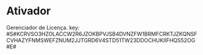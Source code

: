 # Ativador
Gerenciador de Licença.
key:
#S#KCRVSO3HZOLACCW2R6JZOKBPVJSB4DVNZFW1BRMFCRKTJZKQNSFCVHAZYFNMSWEFZNUM2JJTGRD6V4STD51TW23DDOCHUKIIFHQS52OG#E#
